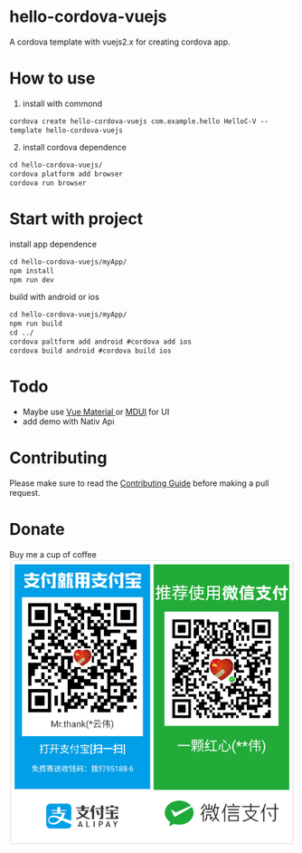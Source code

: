 # hello-cordova-vuejs
A cordova template with vuejs2.x for creating cordova app.

# How to use

1. install with commond
 ```shell
cordova create hello-cordova-vuejs com.example.hello HelloC-V --template hello-cordova-vuejs
```

2. install cordova dependence
```shell
cd hello-cordova-vuejs/
cordova platform add browser
cordova run browser
```

# Start with project

install app dependence
```shell
cd hello-cordova-vuejs/myApp/
npm install
npm run dev
```

build with android or ios
```shell
cd hello-cordova-vuejs/myApp/
npm run build
cd ../
cordova paltform add android #cordova add ios
cordova build android #cordova build ios
```

# Todo
* Maybe use [Vue Material
](http://github.com/vuematerial/vue-material) or [MDUI](https://github.com/zdhxiong/mdui) for UI 
* add demo with Nativ Api

# Contributing
Please make sure to read the [Contributing Guide](https://github.com/vuematerial/vue-material/blob/master/.github/CONTRIBUTING.md) before making a pull request.

# Donate
Buy me a cup of coffee
![donate](https://raw.githubusercontent.com/jeeinn/pics/master/alipay-wepay.png)